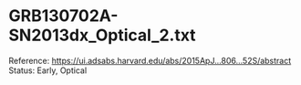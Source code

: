 # GRB130702A-SN2013dx_Optical_2.txt

Reference: https://ui.adsabs.harvard.edu/abs/2015ApJ...806...52S/abstract
Status: Early, Optical